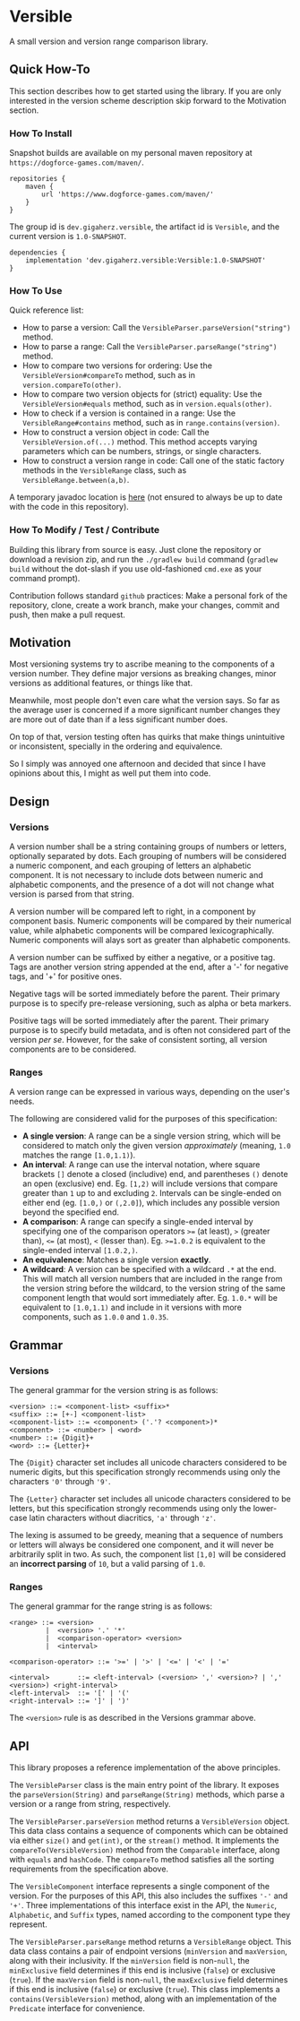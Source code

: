 # Versible

A small version and version range comparison library.

## Quick How-To

This section describes how to get started using the library. If you are only interested in the version scheme description skip forward to the Motivation section.

### How To Install

Snapshot builds are available on my personal maven repository at `https://dogforce-games.com/maven/`.

```
repositories {
    maven {
        url 'https://www.dogforce-games.com/maven/'
    }
}
```

The group id is `dev.gigaherz.versible`, the artifact id is `Versible`, and the current version is `1.0-SNAPSHOT`.

```
dependencies {
    implementation 'dev.gigaherz.versible:Versible:1.0-SNAPSHOT'
}
```

### How To Use

Quick reference list:

  * How to parse a version: Call the `VersibleParser.parseVersion("string")` method.
  * How to parse a range: Call the `VersibleParser.parseRange("string")` method.
  * How to compare two versions for ordering: Use the `VersibleVersion#compareTo` method, such as in `version.compareTo(other)`.
  * How to compare two version objects for (strict) equality: Use the `VersibleVersion#equals` method, such as in `version.equals(other)`.
  * How to check if a version is contained in a range: Use the `VersibleRange#contains` method, such as in `range.contains(version)`.
  * How to construct a version object in code: Call the `VersibleVersion.of(...)` method. This method accepts varying parameters which can be numbers, strings, or single characters.
  * How to construct a version range in code: Call one of the static factory methods in the `VersibleRange` class, such as `VersibleRange.between(a,b)`.
  
A temporary javadoc location is [here](http://dogforce-games.com/versible/javadoc/dev/gigaherz/versible/VersibleParser.html) (not ensured to always be up to date with the code in this repository).

### How To Modify / Test / Contribute

Building this library from source is easy. Just clone the repository or download a revision zip, and run the `./gradlew build` command (`gradlew build` without the dot-slash if you use old-fashioned `cmd.exe` as your command prompt).

Contribution follows standard `github` practices: Make a personal fork of the repository, clone, create a work branch, make your changes, commit and push, then make a pull request.

## Motivation

Most versioning systems try to ascribe meaning to the components of a version number. They define major versions as breaking changes, minor versions as additional features, or things like that.

Meanwhile, most people don't even care what the version says. So far as the average user is concerned if a more significant number changes they are more out of date than if a less significant number does.

On top of that, version testing often has quirks that make things unintuitive or inconsistent, specially in the ordering and equivalence.

So I simply was annoyed one afternoon and decided that since I have opinions about this, I might as well put them into code.

## Design

### Versions

A version number shall be a string containing groups of numbers or letters, optionally separated by dots. Each grouping of numbers will be considered a numeric component, and each grouping of letters an alphabetic component. It is not necessary to include dots between numeric and alphabetic components, and the presence of a dot will not change what version is parsed from that string.

A version number will be compared left to right, in a component by component basis. Numeric components will be compared by their numerical value, while alphabetic components will be compared lexicographically. Numeric components will alays sort as greater than alphabetic components.

A version number can be suffixed by either a negative, or a positive tag. Tags are another version string appended at the end, after a '-' for negative tags, and '+' for positive ones.

Negative tags will be sorted immediately before the parent. Their primary purpose is to specify pre-release versioning, such as alpha or beta markers.

Positive tags will be sorted immediately after the parent. Their primary purpose is to specify build metadata, and is often not considered part of the version *per se*. However, for the sake of consistent sorting, all version components are to be considered.

### Ranges

A version range can be expressed in various ways, depending on the user's needs.

The following are considered valid for the purposes of this specification:

  * **A single version**: A range can be a single version string, which will be considered to match only the given version *approximately* (meaning, `1.0` matches the range `[1.0,1.1)`).
  * **An interval**: A range can use the interval notation, where square brackets `[]` denote a closed (includive) end, and parentheses `()` denote an open (exclusive) end. Eg. `[1,2)` will include versions that compare greater than `1` up to and excluding `2`. Intervals can be single-ended on either end (eg. `[1.0,)` or `(,2.0]`), which includes any possible version beyond the specified end.
  * **A comparison**: A range can specify a single-ended interval by specifying one of the comparison operators `>=` (at least), `>` (greater than), `<=` (at most), `<` (lesser than). Eg. `>=1.0.2` is equivalent to the single-ended interval `[1.0.2,)`.
  * **An equivalence**: Matches a single version **exactly**.
  * **A wildcard**: A version can be specified with a wildcard `.*` at the end. This will match all version numbers that are included in the range from the version string before the wildcard, to the version string of the same component length that would sort immediately after. Eg. `1.0.*` will be equivalent to `[1.0,1.1)` and include in it versions with more components, such as `1.0.0` and `1.0.35`.

## Grammar

### Versions

The general grammar for the version string is as follows:

```bnf
<version> ::= <component-list> <suffix>*
<suffix> ::= [+-] <component-list>
<component-list> ::= <component> ('.'? <component>)*
<component> ::= <number> | <word>
<number> ::= {Digit}+
<word> ::= {Letter}+
```

The `{Digit}` character set includes all unicode characters considered to be numeric digits, but this specification strongly recommends using only the characters `'0'` through `'9'`.

The `{Letter}` character set includes all unicode characters considered to be letters, but this specification strongly recommends using only the lower-case latin characters without diacritics, `'a'` through `'z'`.

The lexing is assumed to be greedy, meaning that a sequence of numbers or letters will always be considered one component, and it will never be arbitrarily split in two. As such, the component list `[1,0]` will be considered an **incorrect parsing** of `10`, but a valid parsing of `1.0`.

### Ranges

The general grammar for the range string is as follows:

```bnf
<range> ::= <version>
         |  <version> '.' '*'
         |  <comparison-operator> <version>
         |  <interval>
         
<comparison-operator> ::= '>=' | '>' | '<=' | '<' | '='

<interval>       ::= <left-interval> (<version> ',' <version>? | ',' <version>) <right-interval>
<left-interval>  ::= '[' | '('
<right-interval> ::= ']' | ')'
```

The `<version>` rule is as described in the Versions grammar above.

## API

This library proposes a reference implementation of the above principles.

The `VersibleParser` class is the main entry point of the library. It exposes the `parseVersion(String)` and `parseRange(String)` methods, which parse a version or a range from string, respectively.

The `VersibleParser.parseVersion` method returns a `VersibleVersion` object. This data class contains a sequence of components which can be obtained via either `size()` and `get(int)`, or the `stream()` method. It implements the `compareTo(VersibleVersion)` method from the `Comparable` interface, along with `equals` and `hashCode`. The `compareTo` method satisfies all the sorting requirements from the specification above. 

The `VersibleComponent` interface represents a single component of the version. For the purposes of this API, this also includes the suffixes `'-'` and `'+'`. Three implementations of this interface exist in the API, the `Numeric`, `Alphabetic`, and `Suffix` types, named according to the component type they represent.

The `VersibleParser.parseRange` method returns a `VersibleRange` object. This data class contains a pair of endpoint versions (`minVersion` and `maxVersion`, along with their inclusivity. If the `minVersion` field is non-`null`, the `minExclusive` field determines if this end is inclusive (`false`) or exclusive (`true`). If the `maxVersion` field is non-`null`, the `maxExclusive` field determines if this end is inclusive (`false`) or exclusive (`true`). This class implements a `contains(VersibleVersion)` method, along with an implementation of the `Predicate` interface for convenience.
